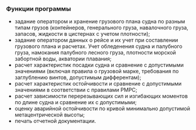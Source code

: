### Функции программы
- задание оператором и хранение грузового плана судна по разным типам грузов (контейнеров, генерального груза, навалочного груза, запасов, жидкости в цистернах с учетом плотности);
- задание оператором данных о рейсе и их учет при составлении грузового плана и расчетах. Учет обледенения судна и палубного груза, намокания палубного лесного груза, плотности морской забортной воды, акватории плавания;
- расчет характеристик посадки судна и сравнение с допустимыми значениями (включая правила о грузовой марке, требования по заглублению винтов, допустимым дифферентам);
- расчет характеристик остойчивости и сравнение с допустимыми значениями в соответствии с правилами РМРС;
- расчет зависимости перерезывающих сил и изгибающих моментов по длине судна и сравнение их с допустимыми;
- оценку аварийной остойчивости по кривой минимально допустимой метацентрической высоты;
- печать отчетной документации.